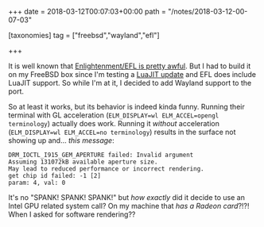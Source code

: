 +++
date = 2018-03-12T00:07:03+00:00
path = "/notes/2018-03-12-00-07-03"

[taxonomies]
tag = ["freebsd","wayland","efl"]

+++

It is well known that [Enlightenment/EFL is pretty awful](https://what.thedailywtf.com/topic/15001/enlightened). But I had to build it on my FreeBSD box since I'm testing a [LuaJIT update](https://bugs.freebsd.org/bugzilla/show_bug.cgi?id=225342) and EFL does include LuaJIT support.  So while I'm at it, I decided to add Wayland support to the port.

So at least it works, but its behavior is indeed kinda funny. Running their terminal with GL acceleration (`ELM_DISPLAY=wl ELM_ACCEL=opengl terminology`) actually does work. Running it *without* acceleration (`ELM_DISPLAY=wl ELM_ACCEL=no terminology`) results in the surface not showing up and… *this message*:

```
DRM_IOCTL_I915_GEM_APERTURE failed: Invalid argument
Assuming 131072kB available aperture size.
May lead to reduced performance or incorrect rendering.
get chip id failed: -1 [2]
param: 4, val: 0
```

It's no "SPANK! SPANK! SPANK!" but *how exactly* did it decide to use an Intel GPU related system call? On my machine that *has a Radeon card*?!?! When I asked for software rendering??